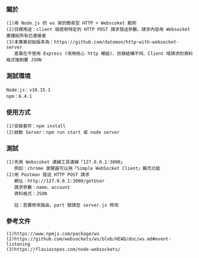 ### 關於
    (1)用 Node.js 的 ws 架的簡易型 HTTP + Webscoket 範例
    (2)目標用途：client 端使用特定的 HTTP POST 請求發送參數，請求內容用 Websocket 廣播給所有已連接者
    (3)本專案初始版本為：https://github.com/datomon/http-with-websocket-server
       差異在不使用 Express (改用核心 http 模組)、目錄結構不同、Client 端請求的資料格式強制要 JSON

### 測試環境
    Node.js：v10.15.1
    npm：6.4.1

### 使用方式
    (1)安裝套件：npm install
    (2)啟動 Server：npm run start 或 node server

### 測試
    (1)先用 Webscoket 連線工具連線「127.0.0.1:3000」
       例如：chrome 瀏覽器可以用「Simple WebSocket Client」擴充功能
    (2)用 Postman 發送 HTTP POST 請求
       網址：http://127.0.0.1:3000/getUser
       請求參數：name、account
       資料格式：JSON
       
       註：若要修改路由、port 號請至 server.js 修改

### 參考文件
    (1)https://www.npmjs.com/package/ws
    (2)https://github.com/websockets/ws/blob/HEAD/doc/ws.md#event-listening
    (3)https://flaviocopes.com/node-websockets/